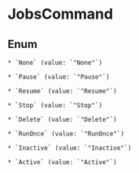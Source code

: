 
# JobsCommand

## Enum


    * `None` (value: `"None"`)

    * `Pause` (value: `"Pause"`)

    * `Resume` (value: `"Resume"`)

    * `Stop` (value: `"Stop"`)

    * `Delete` (value: `"Delete"`)

    * `RunOnce` (value: `"RunOnce"`)

    * `Inactive` (value: `"Inactive"`)

    * `Active` (value: `"Active"`)
